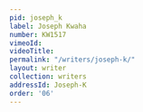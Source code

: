```yaml
---
pid: joseph_k
label: Joseph Kwaha
number: KW1517
vimeoId:
videoTitle:
permalink: "/writers/joseph-k/"
layout: writer
collection: writers
addressId: Joseph-K
order: '06'
---
```

